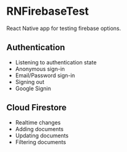# RNFirebaseTest

React Native app for testing firebase options.

## Authentication

- Listening to authentication state
- Anonymous sign-in
- Email/Password sign-in
- Signing out
- Google Signin

## Cloud Firestore

- Realtime changes
- Adding documents
- Updating documents
- Filtering documents
